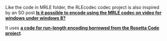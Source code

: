 Like the code in MRLE folder, the RLEcodec codec project is also inspired by an SO post 
[**Is it possible to encode using the MRLE codec on video for windows under windows 8?**](https://stackoverflow.com/questions/22765194/is-it-possible-to-encode-using-the-mrle-codec-on-video-for-windows-under-windows)

It uses [**a code for run-length encoding borrowed from the Rosetta Code project**](https://rosettacode.org/wiki/Run-length_encoding/C).

